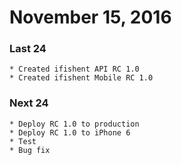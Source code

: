 # November 15, 2016

### Last 24 
    * Created ifishent API RC 1.0
    * Created ifishent Mobile RC 1.0
### Next 24    
    * Deploy RC 1.0 to production
    * Deploy RC 1.0 to iPhone 6
    * Test
    * Bug fix